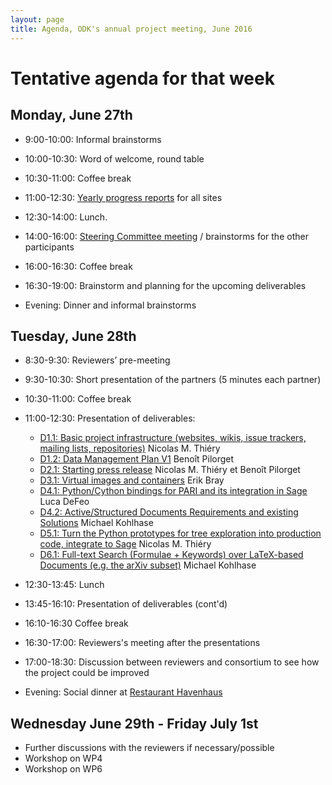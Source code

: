 ```yaml
---
layout: page
title: Agenda, ODK's annual project meeting, June 2016
---
```


# Tentative agenda for that week

## Monday, June 27th

  - 9:00-10:00: Informal brainstorms
  - 10:00-10:30: Word of welcome, round table
  - 10:30-11:00: Coffee break
  - 11:00-12:30: [Yearly progress reports](../ProgressReports/) for all sites

  - 12:30-14:00: Lunch.

  - 14:00-16:00: [Steering Committee meeting](../steering-slides) / brainstorms for the other participants
  - 16:00-16:30: Coffee break
  - 16:30-19:00: Brainstorm and planning for the upcoming deliverables

  - Evening: Dinner and informal brainstorms

## Tuesday, June 28th

  - 8:30-9:30: Reviewers’ pre-meeting
  - 9:30-10:30: Short presentation of the partners (5 minutes each partner)
  - 10:30-11:00: Coffee break
  - 11:00-12:30: Presentation of deliverables:
    - [D1.1: Basic project infrastructure (websites, wikis, issue trackers, mailing lists, repositories)](https://github.com/OpenDreamKit/OpenDreamKit/issues/17)
      Nicolas M. Thiéry
    - [D1.2: Data Management Plan V1](https://github.com/OpenDreamKit/OpenDreamKit/issues/18)
      Benoît Pilorget
    - [D2.1: Starting press release](https://github.com/OpenDreamKit/OpenDreamKit/issues/34)
      Nicolas M. Thiéry et Benoît Pilorget
    - [D3.1: Virtual images and containers](https://github.com/OpenDreamKit/OpenDreamKit/issues/58)
      Erik Bray
    - [D4.1: Python/Cython bindings for PARI and its integration in Sage](https://github.com/OpenDreamKit/OpenDreamKit/issues/83)
      Luca DeFeo
    - [D4.2: Active/Structured Documents Requirements and existing Solutions](https://github.com/OpenDreamKit/OpenDreamKit/issues/91)
      Michael Kohlhase
    - [D5.1: Turn the Python prototypes for tree exploration into production code, integrate to Sage](https://github.com/OpenDreamKit/OpenDreamKit/issues/107)
      Nicolas M. Thiéry
    - [D6.1: Full-text Search (Formulae + Keywords) over LaTeX-based Documents (e.g. the arXiv subset)](https://github.com/OpenDreamKit/OpenDreamKit/issues/133)
      Michael Kohlhase

  - 12:30-13:45: Lunch

  - 13:45-16:10: Presentation of deliverables (cont'd)
  - 16:10-16:30 Coffee break
  - 16:30-17:00: Reviewers's meeting after the presentations
  - 17:00-18:30: Discussion between reviewers and consortium to see how the project could be improved

  - Evening: Social dinner at [Restaurant Havenhaus](http://www.hotel-havenhaus.de/)

## Wednesday June 29th - Friday July 1st

  - Further discussions with the reviewers if necessary/possible
  - Workshop on WP4
  - Workshop on WP6
